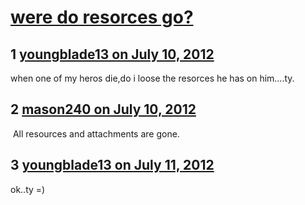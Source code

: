 # [were do resorces go?](https://community.fantasyflightgames.com/topic/67316-were-do-resorces-go/)

## 1 [youngblade13 on July 10, 2012](https://community.fantasyflightgames.com/topic/67316-were-do-resorces-go/?do=findComment&comment=656591)

when one of my heros die,do i loose the resorces he has on him….ty.

## 2 [mason240 on July 10, 2012](https://community.fantasyflightgames.com/topic/67316-were-do-resorces-go/?do=findComment&comment=656605)

 All resources and attachments are gone.

## 3 [youngblade13 on July 11, 2012](https://community.fantasyflightgames.com/topic/67316-were-do-resorces-go/?do=findComment&comment=656634)

ok..ty =)

 

